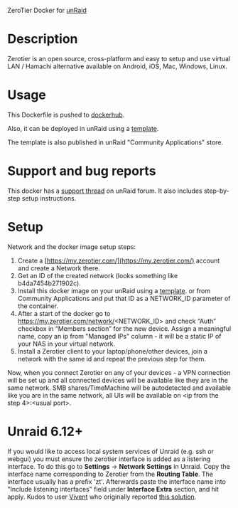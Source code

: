 ZeroTier Docker for [unRaid](https://lime-technology.com/)

# Description

Zerotier is an open source, cross-platform and easy to setup and use virtual LAN / Hamachi alternative available on Android, iOS, Mac, Windows, Linux.

# Usage

This Dockerfile is pushed to [dockerhub](https://hub.docker.com/r/spikhalskiy/zerotier/).

Also, it can be deployed in unRaid using a [template](https://github.com/Spikhalskiy/docker-templates/blob/master/zerotier.xml).

The template is also published in unRaid "Community Applications" store.

# Support and bug reports

This docker has a [support thread](https://lime-technology.com/forums/topic/72030-support-spikhalskiy-zerotier/) on unRaid forum. It also includes step-by-step setup instructions.

# Setup

Network and the docker image setup steps:
1. Create a [https://my.zerotier.com/](https://my.zerotier.com/) account and create a Network there.
2. Get an ID of the created network (looks something like b4da7454b271902c).
3. Install this docker image on your unRaid using a [template](https://github.com/Spikhalskiy/docker-templates/blob/master/zerotier.xml). or from Community Applications and put that ID as a NETWORK_ID parameter of the container.
4. After a start of the docker go to https://my.zerotier.com/network/<NETWORK_ID> and check “Auth” checkbox in “Members section” for the new device. Assign a meaningful name, copy an ip from "Managed IPs" column - it will be a static IP of your NAS in your virtual network.
5. Install a Zerotier client to your laptop/phone/other devices, join a network with the same id and repeat the previous step for them.

Now, when you connect Zerotier on any of your devices - a VPN connection will be set up and all connected devices will be available like they are in the same network.
SMB shares/TimeMachine will be autodetected and available like you are in the same network, all UIs will be available on \<ip from the step 4\>:\<usual port\>.

# Unraid 6.12+

If you would like to access local system services of Unraid (e.g. ssh or webgui) you must ensure the zerotier interface is added as a listering interface. To do this go to **Settings** -> **Network Settings** in Unraid. Copy the interface name corresponding to Zerotier from the **Routing Table**. The interface usually has a prefix 'zt'. Afterwards paste the interface name into "Include listening interfaces" field under **Interface Extra** section, and hit apply. Kudos to user [Vivent](https://forums.unraid.net/profile/163693-vivent/) who originally reported [this solution](https://forums.unraid.net/topic/72030-support-spikhalskiy-zerotier/?do=findComment&comment=1283870).


